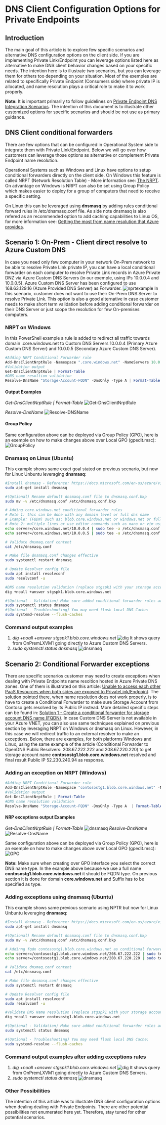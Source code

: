 # DNS Client Configuration Options for Private Endpoints

## Introduction

The main goal of this article is to explore few specific scenarios and alternative DNS configuration options on the client side. If you are implementing Private Link/Endpoint you can leverage options listed here as alternative to make DNS client behavior changes based on your specific needs. The intention here is to illustrate two scenarios, but you can leverage them for others too depending on your situation. Most of the exemples are related to specifically Private Endpoint (Consumers side) where private IP is allocated, and name resolution plays a critical role to make it to work properly.

**Note:** It is important primarily to follow guidelines on [Private Endpoint DNS Integration Scenarios](https://github.com/dmauser/PrivateLink/tree/master/DNS-Integration-Scenarios). The intention of this document is to illustrate other customized options for specific scenarios and should be not use as primary guidance.

## DNS Client conditional forwarders

There are few options that can be configured in Operational System side to integrate them with Private Link/Endpoint. Below we will go over how customers can leverage those options as alternative or complement Private Endpoint name resolution.

Operational Systems such as Windows and Linux have options to setup conditional forwarders directly on the client side.
On Windows this feature is called NRPT (Network Resolution Table) - More information see: [The NRPT](https://docs.microsoft.com/en-us/previous-versions/windows/it-pro/windows-server-2012-R2-and-2012/dn593632(v=ws.11)). On advantage on Windows is NRPT can also be set using Group Policy which makes easier to deploy for a group of computers that need to receive a specific setting.

On Linux this can be leveraged using **dnsmasq** by adding rules conditional forward rules in /etc/dnsmasq.conf file. As side note dnsmasq is also refered as an recommended option to add caching capabilities to Linux OS, for more information see: [Getting the most from name resolution that Azure provides](https://docs.microsoft.com/en-us/azure/virtual-machines/linux/azure-dns#getting-the-most-from-name-resolution-that-azure-provides).

## Scenario 1: On-Prem - Client direct resolve to Azure Custom DNS

In case you need only few computer in your network On-Prem network to be able to resolve Private Link private IP, you can have a local conditional forwarder on each computer to resolve Private Link records in Azure Private DNZ via Azure Custom DNS Servers (in our exemple, using IPs 10.0.0.4 and 10.0.0.5). Azure Custom DNS Server has been configured to use 168.63.129.16 (Azure Provided DNS Server) as Forwarder.
![nprtexample][nrptexample]
In this scenario, customer does not want to use their On-Prem DNS Server to resolve Private Link. This option is also a good alternative in case customer needs to make short term validation before adding conditional forwarder on their DNS Server or just scope the resolution for few On-premises computers.

### NRPT on Windows

In this PowerShell example a rule is added to redirect all traffic towards domain .core.windows.net to Custom DNS Servers 10.0.0.4 (Primary Azure Custom DNS Server) and 10.0.0.5 (Secondary Azure Custom DNS Server).

```Powershell
#Adding NRPT Conditional Forwarder rule
Add-DnsClientNrptRule -Namespace ".core.windows.net" -NameServers 10.0.0.4, 10.0.0.5
#Validation output
Get-DnsClientNrptRule | Format-Table
#DNS name resoltion validation
Resolve-DnsName "Storage-Account-FQDN" -DnsOnly -Type A | Format-Table -AutoSize
```

#### Output Examples

*Get-DnsClientNrptRule | Format-Table*
![Get-DnsClientNrptRule][image1]

*Resolve-DnsName*
![Resolve-DNSName][image2]

#### Group Policy

Same configuration above can be deployed via Group Policy (GPO), here is an exemple on how to make changes above over Local GPO (gpedit.msc):
![GroupPolicy][image3]

### Dnsmasq on Linux (Ubuntu)

This example shows same exact goal stated on previous scenario, but now for Linux  Unbuntu leveraging **dnsmasq**:

```Bash
#Install dnsmasq - Reference: https://docs.microsoft.com/en-us/azure/virtual-machines/linux/azure-dns
sudo apt-get install dnsmasq

#(Optional) Rename default dnsmasq.conf file to dnsmasq.conf.bkp
sudo mv -v /etc/dnsmasq.conf /etc/dnsmasq.conf.bkp

# Adding core.windows.net conditional forwarder rules
# Note 1: this can be done with any domain level or full dns name
# Example: (FQDN) such as: blob.core.windows.net or windows.net or full storageaccount fqdn, i.e. stgspk1.blob.core.windows.net)
# Note 2: multiple lines or use editor commands such as nano or vim using example above: server=/FQDN-or-domain/FW-DNSServer
echo server=/core.windows.net/10.0.0.4 | sudo tee -a /etc/dnsmasq.conf
echo server=/core.windows.net/10.0.0.5 | sudo tee -a /etc/dnsmasq.conf

# Validate dnsmaq.conf content
cat /etc/dnsmasq.conf

# Make file dnsmasq.conf changes effective
sudo systemctl restart dnsmasq

# Update Resolver config file
sudo apt install resolvconf
sudo resolvconf -u

#DNS name resolution validation (replace stgspk1 with your storage account name)
dig +noall +answer stgspk1.blob.core.windows.net

#(Optional - Validation) Make sure added conditional forwarder rules are effective on dnsmasq
sudo systemctl status dnsmasq
#(Optional - Troubleshooting) You may need flush local DNS Cache:
sudo systemd-resolve --flush-caches
```

### Command output examples

1) *dig +noall +answer stgspk1.blob.core.windows.net*
![dig][image4]
It shows query from OnPremLXVM1 going directly to Azure Custom DNS Servers.
2) *sudo systemctl status dnsmasq*
![dnsmasq][image5]

## Scenario 2: Conditional Forwarder exceptions

There are specific scenarios customer may need to create exceptions when dealing with Private Endpoints name resoltion hosted in Azure Private DNS zones. One of them is illustrated on this article: [Unable to access each other PaaS Resources when both sides are exposed to PrivateLink/Endpoint](https://github.com/dmauser/PrivateLink/tree/master/Issue-Customer-Unable-to-Access-PaaS-AfterPrivateLink). The solution pointed there, when name resolution does not work properly, is to have to create a Conditional Forwarder to make sure Storage Account from Contoso gets resolved by its Public IP instead. More detailed specific steps can be found in: [Solution 1 - Create a conditional forwarder for storage account DNS name (FQDN)](https://github.com/dmauser/PrivateLink/tree/master/Issue-Customer-Unable-to-Access-PaaS-AfterPrivateLink#solution-1---create-a-conditional-forwarder-for-storage-account-dns-name-fqdn).
In case Custom DNS Server is not available in your Azure VNET, you can also use same techniques explained on previous section by leveraging NRPT on Windows or dnsmasq on Linux. However, in this case we will redirect traffic to an external resolver to make an  exceptions.
Below, there are examples, for both platforms Windows and Linux, using the same example of the article (Conditional Forwarder to OpenDNS Public Resolvers: 208.67.222.222 and 208.67.220.220) to get storage account name **contosostg1.blob.core.windows.net** resolved and final result Public IP 52.230.240.94 as response.

### Adding an exception on NRPT (Windows)

```Powershell
#Adding NRPT Conditional Forwarder rule
Add-DnsClientNrptRule -Namespace "contosostg1.blob.core.windows.net" -NameServers 208.67.222.222, 208.67.220.220
#Validation output
Get-DnsClientNrptRule | Format-Table
#DNS name resolution validation
Resolve-DnsName "Storage-Account-FQDN" -DnsOnly -Type A  | Format-Table -AutoSize
```

#### NRP exceptions output Examples

*Get-DnsClientNrptRule | Format-Table*
![dnsmasq][image6]
*Resolve-DnsName*
![Resolve-DnsName][image7]

Same configuration above can be deployed via Group Policy (GPO), here is an exemple on how to make changes above over Local GPO (gpedit.msc):
![GPO][image8]

**Note:** Make sure when creating over GPO interface you select the correct DNS name type. In the example above because we use a full name **contosostg1.blob.core.windows.net** it should be FQDN type. On previous section it is done for domain **core.windows.net** and Suffix has to be specified as type.  

### Adding exceptions using dnsmasq (Ubuntu)

This example shows same previous scenario using NPTR but now for Linux  Unbuntu leveraging **dnsmasq**:

```Bash
#Install dnsmasq - Reference: https://docs.microsoft.com/en-us/azure/virtual-machines/linux/azure-dns
sudo apt-get install dnsmasq

#(Optional) Rename default dnsmasq.conf file to dnsmasq.conf.bkp
sudo mv -v /etc/dnsmasq.conf /etc/dnsmasq.conf.bkp

# Addinng fqdn contosostg1.blob.core.windows.net as conditional forwarder
echo server=/contosostg1.blob.core.windows.net/208.67.222.222 | sudo tee -a /etc/dnsmasq.conf
echo server=/contosostg1.blob.core.windows.net/208.67.220.220 | sudo tee -a /etc/dnsmasq.conf

# Validate dnsmaq.conf content
cat /etc/dnsmasq.conf

# Make file dnsmasq.conf changes effective
sudo systemctl restart dnsmasq

# Update Resolver config file
sudo apt install resolvconf
sudo resolvconf -u

#Validate DNS Name resolution (replace stgspk1 with your storage account name)
dig +noall +answer contosostg1.blob.core.windows.net

#(Optional - Validation) Make sure added conditional forwarder rules are effective on dnsmasq
sudo systemctl status dnsmasq

#(Optional - Troubleshooting) You may need flush local DNS Cache:
sudo systemd-resolve --flush-caches
```

### Command output examples after adding exceptions rules

1) *dig +noall +answer stgspk1.blob.core.windows.net*
![dig][image9]
It shows query from OnPremLXVM1 going directly to Azure Custom DNS Servers.
2) *sudo systemctl status dnsmasq*
![dnsmasq][image10]

### Other Possibilities

The intention of this article was to illustrate DNS client configuration options when dealing dealing with Private Endpoints. There are other potential possibilities not enumerated here yet. Therefore, stay tuned for other potential scenarios.  

[image1]: ./media/image1.png
[image2]: ./media/image2.png
[image3]: ./media/image3.png
[image4]: ./media/image4.png
[image5]: ./media/image5.png
[image6]: ./media/image6.png
[image7]: ./media/image7.png
[image8]: ./media/image8.png
[image9]: ./media/image9.png
[image10]: ./media/image10.png
[nrptexample]: ./media/nrptexample.png